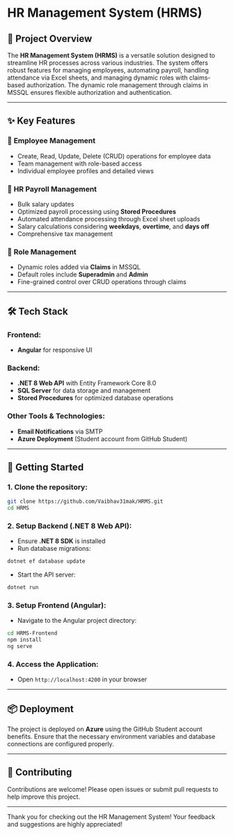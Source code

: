 # HR Management System (HRMS)

## 🚀 Project Overview
The **HR Management System (HRMS)** is a versatile solution designed to streamline HR processes across various industries. The system offers robust features for managing employees, automating payroll, handling attendance via Excel sheets, and managing dynamic roles with claims-based authorization. The dynamic role management through claims in MSSQL ensures flexible authorization and authentication.

---

## ✨ Key Features
### 🔹 **Employee Management**
- Create, Read, Update, Delete (CRUD) operations for employee data
- Team management with role-based access
- Individual employee profiles and detailed views

### 🔹 **HR Payroll Management**
- Bulk salary updates
- Optimized payroll processing using **Stored Procedures**
- Automated attendance processing through Excel sheet uploads
- Salary calculations considering **weekdays**, **overtime**, and **days off**
- Comprehensive tax management

### 🔹 **Role Management**
- Dynamic roles added via **Claims** in MSSQL
- Default roles include **Superadmin** and **Admin**
- Fine-grained control over CRUD operations through claims

---

## 🛠️ Tech Stack
### **Frontend:**
- **Angular** for responsive UI

### **Backend:**
- **.NET 8 Web API** with Entity Framework Core 8.0
- **SQL Server** for data storage and management
- **Stored Procedures** for optimized database operations

### **Other Tools & Technologies:**
- **Email Notifications** via SMTP
- **Azure Deployment** (Student account from GitHub Student)

---

## 🚦 Getting Started
### 1. **Clone the repository:**
```sh
git clone https://github.com/Vaibhav31mak/HRMS.git
cd HRMS
```

### 2. **Setup Backend (.NET 8 Web API):**
- Ensure **.NET 8 SDK** is installed
- Run database migrations:
```sh
dotnet ef database update
```
- Start the API server:
```sh
dotnet run
```

### 3. **Setup Frontend (Angular):**
- Navigate to the Angular project directory:
```sh
cd HRMS-Frontend
npm install
ng serve
```

### 4. **Access the Application:**
- Open `http://localhost:4200` in your browser

---

## 📦 Deployment
The project is deployed on **Azure** using the GitHub Student account benefits. Ensure that the necessary environment variables and database connections are configured properly.

---

## 🤝 Contributing
Contributions are welcome! Please open issues or submit pull requests to help improve this project.

---

Thank you for checking out the HR Management System! Your feedback and suggestions are highly appreciated!

